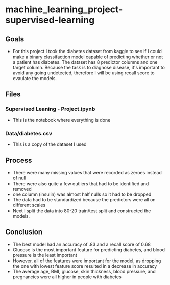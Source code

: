 # machine_learning_project-supervised-learning

## Goals
- For this project I took the diabetes dataset from kaggle to see if I could make a binary classifaction model capable of predicting whether or not a patient has diabetes.  The dataset has 8 predictor columns and one target column.  Because the task is to diagnose disease, it's important to avoid any going undetected, therefore I will be  using recall score to evaulate the models.

## Files
### Supervised Leaning - Project.ipynb
- This is the notebook where everything is done
### Data/diabetes.csv
- This is a copy of the dataset I used

## Process
- There were many missing values that were recorded as zeroes instead of null
- There were also quite a few outliers that had to be identified and removed
- one column (insulin) was almost half nulls so it had to be dropped
- The data had to be standardized because the predictors were all on different scales
- Next I split the data into 80-20 train/test split and constructed the models.

## Conclusion
- The best model had an accuracy of .83 and a recall score of 0.68
- Glucose is the most important feature for predicting diabetes, and blood pressure is the least important
- However, all of the features were important for the model, as dropping the one with lowest feature score resulted in a decrease in accuracy
- The average age, BMI, glucose, skin thickness, blood pressure, and pregnancies were all higher in people with diabetes

